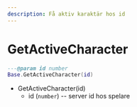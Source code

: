 ```yaml
---
description: Få aktiv karaktär hos id
---
```


# GetActiveCharacter

```lua
---@param id number
Base.GetActiveCharacter(id)
```

* GetActiveCharacter(id)
  * id (`number`) -- server id hos spelare

